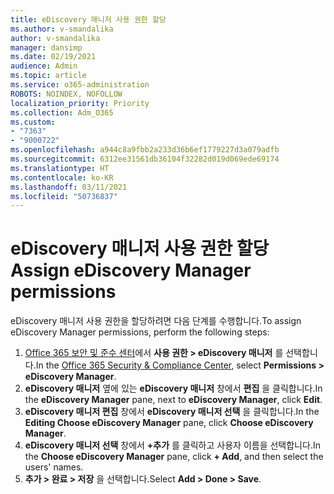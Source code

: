 ```yaml
---
title: eDiscovery 매니저 사용 권한 할당
ms.author: v-smandalika
author: v-smandalika
manager: dansimp
ms.date: 02/19/2021
audience: Admin
ms.topic: article
ms.service: o365-administration
ROBOTS: NOINDEX, NOFOLLOW
localization_priority: Priority
ms.collection: Adm_O365
ms.custom:
- "7363"
- "9000722"
ms.openlocfilehash: a944c8a9fbb2a233d36b6ef1779227d3a079adfb
ms.sourcegitcommit: 6312ee31561db36104f32282d019d069ede69174
ms.translationtype: HT
ms.contentlocale: ko-KR
ms.lasthandoff: 03/11/2021
ms.locfileid: "50736837"
---
```

# <a name="assign-ediscovery-manager-permissions"></a><span data-ttu-id="9f7d0-102">eDiscovery 매니저 사용 권한 할당</span><span class="sxs-lookup"><span data-stu-id="9f7d0-102">Assign eDiscovery Manager permissions</span></span>

<span data-ttu-id="9f7d0-103">eDiscovery 매니저 사용 권한을 할당하려면 다음 단계를 수행합니다.</span><span class="sxs-lookup"><span data-stu-id="9f7d0-103">To assign eDiscovery Manager permissions, perform the following steps:</span></span>

1. <span data-ttu-id="9f7d0-104">[Office 365 보안 및 준수 센터](https://sip.protection.office.com/)에서 **사용 권한 > eDiscovery 매니저** 를 선택합니다.</span><span class="sxs-lookup"><span data-stu-id="9f7d0-104">In the [Office 365 Security & Compliance Center](https://sip.protection.office.com/), select **Permissions > eDiscovery Manager**.</span></span>
2. <span data-ttu-id="9f7d0-105">**eDiscovery 매니저** 옆에 있는 **eDiscovery 매니저** 창에서 **편집** 을 클릭합니다.</span><span class="sxs-lookup"><span data-stu-id="9f7d0-105">In the **eDiscovery Manager** pane, next to **eDiscovery Manager**, click **Edit**.</span></span>
3. <span data-ttu-id="9f7d0-106">**eDiscovery 매니저 편집** 창에서 **eDiscovery 매니저 선택** 을 클릭합니다.</span><span class="sxs-lookup"><span data-stu-id="9f7d0-106">In the **Editing Choose eDiscovery Manager** pane, click **Choose eDiscovery Manager**.</span></span>
4. <span data-ttu-id="9f7d0-107">**eDiscovery 매니저 선택** 창에서 **+추가** 를 클릭하고 사용자 이름을 선택합니다.</span><span class="sxs-lookup"><span data-stu-id="9f7d0-107">In the **Choose eDiscovery Manager** pane, click **+ Add**, and then select the users' names.</span></span>
5. <span data-ttu-id="9f7d0-108">**추가 > 완료 > 저장** 을 선택합니다.</span><span class="sxs-lookup"><span data-stu-id="9f7d0-108">Select **Add > Done > Save**.</span></span>